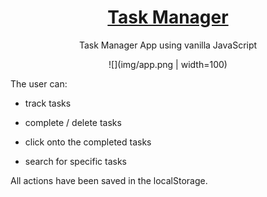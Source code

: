 
<div align="center">

# <a href='https://github.com/PetrovaValerie/task-manager'> Task Manager </a> 

  <!-- DESCRIPTION -->
  
Task Manager App using vanilla JavaScript

![](img/app.png | width=100)
  
</div>
  
  
<div align="left">

  The user can:

- track tasks

- complete / delete tasks

- click onto the completed tasks

- search for specific tasks

All actions have been saved in the localStorage. 

</div>
